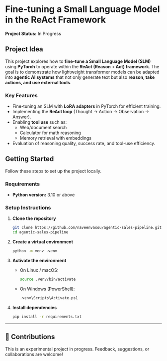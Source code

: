 # Fine-tuning a Small Language Model in the ReAct Framework

**Project Status:** In Progress 

## Project Idea
This project explores how to **fine-tune a Small Language Model (SLM)** using **PyTorch** to operate within the **ReAct (Reason + Act) framework**. The goal is to demonstrate how lightweight transformer models can be adapted into **agentic AI systems** that not only generate text but also **reason, take actions, and use external tools**.

### Key Features
- Fine-tuning an SLM with **LoRA adapters** in PyTorch for efficient training.
- Implementing the **ReAct loop** (Thought → Action → Observation → Answer).
- Enabling **tool use** such as:
  - Web/document search
  - Calculator for math reasoning
  - Memory retrieval with embeddings
- Evaluation of reasoning quality, success rate, and tool-use efficiency.

## Getting Started

Follow these steps to set up the project locally.

### Requirements

- **Python version:** 3.10 or above

### Setup Instructions

1. **Clone the repository**

   ```bash
   git clone https://github.com/naveenvasou/agentic-sales-pipeline.git
   cd agentic-sales-pipeline
   ```

2. **Create a virtual environment**

   ```bash
   python -m venv .venv
   ```

3. **Activate the environment**

   - On Linux / macOS:
     ```bash
     source .venv/bin/activate
     ```
   - On Windows (PowerShell):
     ```bash
     .venv\Scripts\Activate.ps1
     ```

4. **Install dependencies**

   ```bash
   pip install -r requirements.txt
   ```

---

## 🤝 Contributions
This is an experimental project in progress. Feedback, suggestions, or collaborations are welcome!

